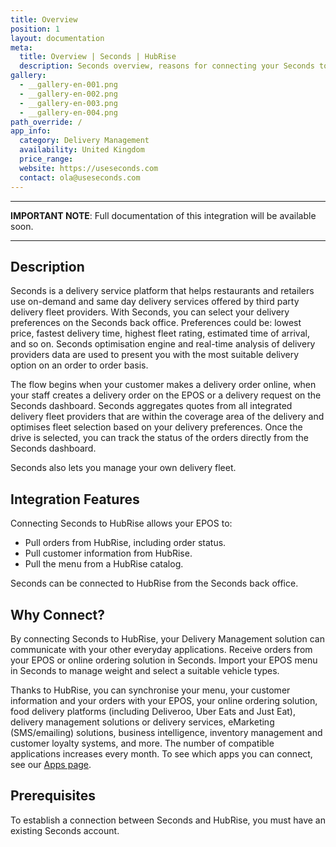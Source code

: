 ```yaml
---
title: Overview
position: 1
layout: documentation
meta:
  title: Overview | Seconds | HubRise
  description: Seconds overview, reasons for connecting your Seconds to HubRise and summary of integrated features. Synchronise data between your EPOS and your apps.
gallery:
  - __gallery-en-001.png
  - __gallery-en-002.png
  - __gallery-en-003.png
  - __gallery-en-004.png
path_override: /
app_info:
  category: Delivery Management
  availability: United Kingdom
  price_range:
  website: https://useseconds.com
  contact: ola@useseconds.com
---
```


---

**IMPORTANT NOTE**: Full documentation of this integration will be available soon.

---

## Description

Seconds is a delivery service platform that helps restaurants and retailers use on-demand and same day delivery services offered by third party delivery fleet providers. With Seconds, you can select your delivery preferences on the Seconds back office. Preferences could be: lowest price, fastest delivery time, highest fleet rating, estimated time of arrival, and so on. Seconds optimisation engine and real-time analysis of delivery providers data are used to present you with the most suitable delivery option on an order to order basis.

The flow begins when your customer makes a delivery order online, when your staff creates a delivery order on the EPOS or a delivery request on the Seconds dashboard. Seconds aggregates quotes from all integrated delivery fleet providers that are within the coverage area of the delivery and optimises fleet selection based on your delivery preferences. Once the drive is selected, you can track the status of the orders directly from the Seconds dashboard.

Seconds also lets you manage your own delivery fleet.

## Integration Features

Connecting Seconds to HubRise allows your EPOS to:

- Pull orders from HubRise, including order status.
- Pull customer information from HubRise.
- Pull the menu from a HubRise catalog.

Seconds can be connected to HubRise from the Seconds back office.

## Why Connect?

By connecting Seconds to HubRise, your Delivery Management solution can communicate with your other everyday applications. Receive orders from your EPOS or online ordering solution in Seconds. Import your EPOS menu in Seconds to manage weight and select a suitable vehicle types.

Thanks to HubRise, you can synchronise your menu, your customer information and your orders with your EPOS, your online ordering solution, food delivery platforms (including Deliveroo, Uber Eats and Just Eat), delivery management solutions or delivery services, eMarketing (SMS/emailing) solutions, business intelligence, inventory management and customer loyalty systems, and more. The number of compatible applications increases every month. To see which apps you can connect, see our [Apps page](/apps).

## Prerequisites

To establish a connection between Seconds and HubRise, you must have an existing Seconds account.
